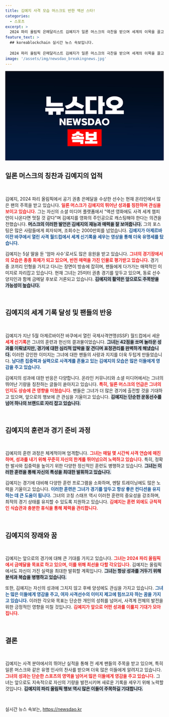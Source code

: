 ```yaml
---
title: 김예지 사격 모습 머스크도 반한 액션 스타!
categories:
  - 스포츠
excerpt: >
  2024 파리 올림픽 은메달리스트 김예지가 일론 머스크의 극찬을 받으며 세계의 이목을 끌고 있다. 매력적인 엄마 사수의 반전 매력과 경기 실력이 주목받고 있는 가운데, 그녀의 사격 경기 결과에 팬들의 관심이 집중되고 있다!
feature_text: >
  ## koreablockchain 실시간 뉴스 속보입니다.

  2024 파리 올림픽 은메달리스트 김예지가 일론 머스크의 극찬을 받으며 세계의 이목을 끌고 있다. 매력적인 엄마 사수의 반전 매력과 경기 실력이 주목받고 있는 가운데, 그녀의 사격 경기 결과에 팬들의 관심이 집중되고 있다!
image: '/assets/img/newsdao_breakingnews.jpg'
---
```


<p><img src="/assets/img/newsdao_breakingnews.jpg" alt="koreablockchain 속보" /></p>

<h2 data-ke-size="size26">일론 머스크의 칭찬과 김예지의 업적</h2>

<p data-ke-size="size16">&nbsp;</p>

<p>김예지, 2024 파리 올림픽에서 공기 권총 은메달을 수상한 선수는 현재 온라인에서 많은 팬의 주목을 받고 있습니다. <b><span style="color: #ee2323;">일론 머스크가 김예지의 뛰어난 성과를 칭찬하며 관심을 보이고 있습니다.</span></b> 그는 자신의 소셜 미디어 플랫폼에서 "액션 영화에도 사격 세계 챔피언이 나온다면 멋질 것 같다"며 김예지를 영화의 주인공으로 캐스팅해야 한다는 의견을 전했습니다. <b><span style="background-color: #21538527;">머스크의 이러한 발언은 김예지의 재능과 매력을 잘 보여줍니다.</span></b> 그의 포스팅은 많은 사람들에게 회자되며, 조회수는 2000만회를 넘었습니다. <b><span style="color: #1a5490;">김예지가 아제르바이잔 바쿠에서 열린 사격 월드컵에서 세계 신기록을 세우는 영상을 통해 더욱 유명세를 탔습니다.</span></b></p>

<p>김예지는 5살 딸을 둔 '엄마 사수'로서도 많은 응원을 받고 있습니다. <b><span style="color: #ee2323;">그녀의 경기장에서의 모습은 종종 화제가 되고 있으며, 반전 매력을 가진 인물로 평가받고 있습니다.</span></b> 경기 중 코끼리 인형을 가지고 다니는 장면이 방송에 잡히며, 팬들에게 다가가는 매력적인 이미지로 자리잡고 있습니다. 현재 그녀는 25미터 권총 경기를 앞두고 있으며, 동료 선수 양지인과 함께 금메달 후보로 거론되고 있습니다. <b><span style="background-color: #21538527;">김예지의 활약은 앞으로도 주목받을 가능성이 높습니다.</span></b></p>

<p data-ke-size="size16">&nbsp;</p>

<h2 data-ke-size="size26">김예지의 세계 기록 달성 및 팬들의 반응</h2>

<p data-ke-size="size16">&nbsp;</p>

<p>김예지가 지난 5월 아제르바이잔 바쿠에서 열린 국제사격연맹(ISSF) 월드컵에서 세운 <b><span style="color: #ee2323;">세계 신기록</span></b>은 그녀의 훈련과 헌신의 결과물이었습니다. <b><span style="background-color: #21538527;">그녀는 42점을 쏘며 놀라운 성과를 이뤄냈지만, 경기에 대한 심리적 압박을 잘 견디며 표정관리를 완벽하게 해냈습니다.</span></b> 이러한 강인한 이미지는 그녀에 대한 팬들의 사랑과 지지를 더욱 두텁게 만들었습니다. <b><span style="color: #1a5490;">남다른 집중력과 실력으로 사격계를 흔들고 있는 김예지의 모습은 많은 이들에게 영감을 주고 있습니다.</span></b></p>

<p>김예지의 성과에 대한 반응은 다양합니다. 온라인 커뮤니티와 소셜 미디어에서는 그녀의 뛰어난 기량을 칭찬하는 글들이 쏟아지고 있습니다. <b><span style="color: #ee2323;">특히, 일론 머스크의 언급은 그녀의 인지도 상승에 큰 영향을 미쳤습니다.</span></b> 팬들은 그녀가 더 많은 경기에 출전할 것을 기대하고 있으며, 앞으로의 행보에 큰 관심을 기울이고 있습니다. <b><span style="background-color: #21538527;">김예지는 단순한 운동선수를 넘어 하나의 브랜드로 자리 잡고 있습니다.</span></b> </p>

<p data-ke-size="size16">&nbsp;</p>

<h2 data-ke-size="size26">김예지의 훈련과 경기 준비 과정</h2>

<p data-ke-size="size16">&nbsp;</p>

<p>김예지의 훈련 과정은 체계적이며 엄격합니다. <b><span style="color: #ee2323;">그녀는 매일 몇 시간씩 사격 연습에 매진하며, 성과를 내기 위해 꾸준히 자신의 한계를 뛰어넘으려 노력하고 있습니다.</span></b> 특히, 정확한 발사와 집중력을 높이기 위한 다양한 정신적인 훈련도 병행하고 있습니다. <b><span style="background-color: #21538527;">그녀는 이러한 훈련을 통해 자신의 특성을 최대한 발휘하고 있습니다.</span></b> </p>

<p>김예지는 경기에 대비해 다양한 훈련 프로그램을 소화하며, 멘탈 트레이닝에도 많은 노력을 기울이고 있습니다. <b><span style="color: #1a5490;">이러한 훈련은 그녀가 경기를 앞두고 항상 좋은 컨디션을 유지하는 데 큰 도움이 됩니다.</span></b> 그녀의 코칭 스태프 역시 이러한 훈련의 중요성을 강조하며, 최적의 경기 상태를 유지할 수 있도록 지원하고 있습니다. <b><span style="color: #ee2323;">김예지는 훈련 외에도 규칙적인 식습관과 충분한 휴식을 통해 체력을 관리합니다.</span></b> </p>

<p data-ke-size="size16">&nbsp;</p>

<h2 data-ke-size="size26">김예지의 장래와 꿈</h2>

<p data-ke-size="size16">&nbsp;</p>

<p>김예지는 앞으로의 경기에 대해 큰 기대를 가지고 있습니다. <b><span style="color: #ee2323;">그녀는 2024 파리 올림픽에서 금메달을 목표로 하고 있으며, 이를 위해 최선을 다할 각오입니다.</span></b> 김예지는 올림픽에서도 자신이 가진 실력을 최대한 발휘할 계획입니다. <b><span style="background-color: #21538527;">그녀는 항상 성과를 거두기 위해 분석과 복습을 병행하고 있습니다.</span></b> </p>

<p>또한, 김예지는 자신의 성과에 그치지 않고 후배 양성에도 관심을 가지고 있습니다. <b><span style="color: #1a5490;">그녀는 많은 이들에게 영감을 주고, 여자 사격선수의 이미지 제고에 힘쓰고자 하는 꿈을 가지고 있습니다.</span></b> 이러한 각오와 목표는 단순한 개인의 성취를 넘어서, 사격계 전체의 발전을 위한 긍정적인 영향을 미칠 것입니다. <b><span style="color: #ee2323;">김예지가 앞으로 어떤 성과를 이룰지 기대가 모아집니다.</span></b> </p>

<p data-ke-size="size16">&nbsp;</p>

<h2 data-ke-size="size26">결론</h2>

<p data-ke-size="size16">&nbsp;</p>

<p>김예지는 사격 분야에서의 뛰어난 실적을 통해 전 세계 팬들의 주목을 받고 있으며, 특히 일론 머스크와 같은 유명 인사의 찬사를 받으며 더욱 많은 이들에게 알려지고 있습니다. <b><span style="color: #ee2323;">그녀의 성과는 단순한 스포츠의 영역을 넘어서 많은 이들에게 영감을 주고 있습니다.</span></b> 그녀는 앞으로도 지속적으로 자신의 기량을 발전시키며 새로운 기록을 세우기 위해 노력할 것입니다. <b><span style="background-color: #21538527;">김예지의 파리 올림픽 행보 역시 많은 이들이 주목하길 기대합니다.</span></b> </p>

<p data-ke-size="size16">&nbsp;</p>
실시간 뉴스 속보는, <a href="https://newsdao.kr" rel="dofollow">https://newsdao.kr</a>


